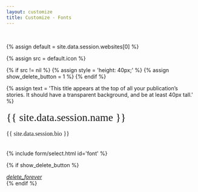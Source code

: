 ```yaml
---
layout: customize
title: Customize - Fonts
---
```


<br>

{% assign default = site.data.session.websites[0] %}

{% assign src = default.icon %}

{% if src != nil  %}
{% assign style = 'height: 40px;' %}
{% assign show_delete_button = 1 %}
{% endif %}

{% assign text = 'This title appears at the top of all your publication’s stories. It should have a transparent background, and be at least 40px tall.' %}


<link rel="stylesheet" href="https://fonts.googleapis.com/css2?family={{ default.font.primary }}&family={{ default.font.secondary }}">
<div style="font-family: '{{ default.font.primary }}', serif; font-size: 28px; line-height: 1.5; margin-top: 10px;">{{ site.data.session.name }}</div>
<div style="font-family: '{{ default.font.secondary }}', serif; font-size: 16px; line-height: 1.5; margin-top: 10px;">{{ site.data.session.bio }}</div>

<br>

{% include form/select.html id='font' %}

{% if show_delete_button %}
<div class="mdl-card__menu">
    <a id="delete_forever" href="#" class="mdl-button mdl-button--icon mdl-js-button mdl-js-ripple-effect">
        <i class="material-icons">delete_forever</i>
    </a>
</div>
{% endif %}